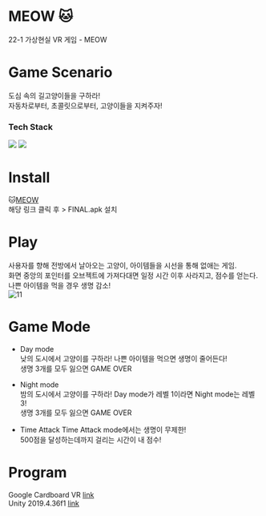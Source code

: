 # MEOW 🐱
22-1 가상현실 VR 게임 - MEOW

# Game Scenario
도심 속의 길고양이들을 구하라! <br>
자동차로부터, 초콜릿으로부터, 고양이들을 지켜주자! <br>

### Tech Stack
<img src="https://img.shields.io/badge/unity-%23000000.svg?style=for-the-badge&logo=unity&logoColor=white"/> <img src="https://img.shields.io/badge/c%23-%23239120.svg?style=for-the-badge&logo=c-sharp&logoColor=white"/>
<br>

# Install
🐱[MEOW](https://drive.google.com/drive/folders/1d2MBTOgFrdRe1A0w2y3Orud0d3N3Us4D?usp=sharing)
<br>
해당 링크 클릭 후 > FINAL.apk 설치
<br>

# Play
사용자를 향해 전방에서 날아오는 고양이, 아이템들을 시선을 통해 없애는 게임.<br>
화면 중앙의 포인터를 오브젝트에 가져다대면 일정 시간 이후 사라지고, 점수를 얻는다.<br>
나쁜 아이템을 먹을 경우 생명 감소!<br>
![11](https://user-images.githubusercontent.com/61587396/173175782-327c3f3f-cc65-4342-88d1-9be4f15734d6.png)



# Game Mode
- Day mode <br>
  낮의 도시에서 고양이를 구하라! 나쁜 아이템을 먹으면 생명이 줄어든다!<br>
  생명 3개를 모두 잃으면 GAME OVER<br>
  
- Night mode<br>
  밤의 도시에서 고양이를 구하라! Day mode가 레벨 1이라면 Night mode는 레벨 3!<br>
  생명 3개를 모두 잃으면 GAME OVER<br>
  
- Time Attack 
  Time Attack mode에서는 생명이 무제한!<br>
  500점을 달성하는데까지 걸리는 시간이 내 점수! <br>



# Program
Google Cardboard VR [link](https://arvr.google.com/cardboard/)<br>
Unity 2019.4.36f1 [link](https://unity.com/kr)

